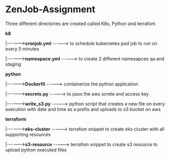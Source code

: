 # ZenJob-Assignment

Three different directories are created called K8s, Python and terrafom


**k8**

  |------>**cronjob.yml**
              -----> to schedule kubernetes pod job to run on every 5 minutes
              
  |------>**namespace.yml**
              -----> to create 2 different namesapces qa and staging
              
              
**python**

  |------>**Dockerfil**
              -----> containerize the python application
              
  |------>**secrets.py**
              -----> to pass the aws screte and access key
              
  |------>**write_s3.py**
              -----> python script that creates a new file on every execution with date and time as a prefix and uploads to s3 bucket on aws 
              
**terraform**

  |------>**eks-cluster**
              -----> terrafom snippet to create eks cluster with all supporting resources 
              
  |------>**s3-resource**
              -----> terrafom snippet to create s3 resource to upload python executed files
            
